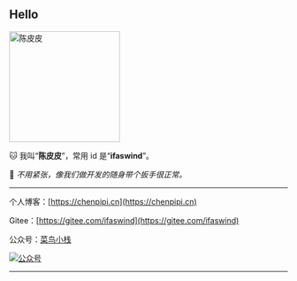 ## Hello

<img src="https://avatars.githubusercontent.com/u/5007047" alt="陈皮皮" width="200">

🐱 我叫“**陈皮皮**”，常用 id 是“**ifaswind**”。

🔧 *不用紧张，像我们做开发的随身带个扳手很正常。*

---

个人博客：[https://chenpipi.cn](https://chenpipi.cn)

Gitee：[https://gitee.com/ifaswind](https://gitee.com/ifaswind)

公众号：[菜鸟小栈](https://image.chenpipi.cn/weixin/official-account.png)

[![公众号](https://image.chenpipi.cn/weixin/official-account.png)](https://image.chenpipi.cn/weixin/official-account.png)

---

